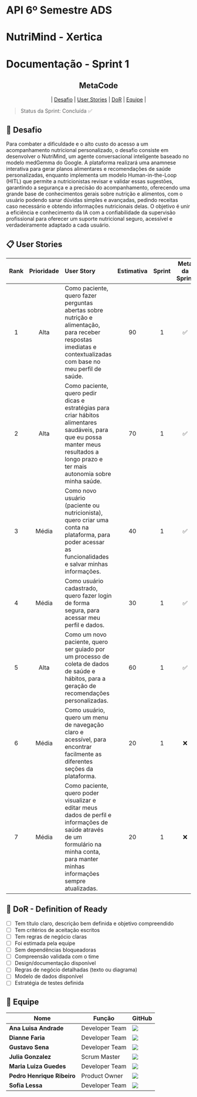 
# API 6º Semestre ADS

# NutriMind - Xertica

# Documentação - Sprint 1

<p align="center">
      <h2 align="center"> MetaCode</h2>
</p>

<p align="center">
  | <a href ="#desafio"> Desafio</a>  |
  <a href ="#us"> User Stories</a>  |   
  <a href ="#dor">DoR</a>  |
  <a href ="#equipe"> Equipe</a> |
</p>

> Status da Sprint: Concluída ✅

## 🏅 Desafio <a id="desafio"></a>

Para combater a dificuldade e o alto custo do acesso a um acompanhamento nutricional personalizado, o desafio consiste em desenvolver o NutriMind, um agente conversacional inteligente baseado no modelo medGemma do Google. A plataforma realizará uma anamnese interativa para gerar planos alimentares e recomendações de saúde personalizadas, enquanto implementa um modelo Human-in-the-Loop (HITL) que permite a nutricionistas revisar e validar essas sugestões, garantindo a segurança e a precisão do acompanhamento, oferecendo uma grande base de conhecimentos gerais sobre nutrição e alimentos, com o usuário podendo sanar dúvidas simples e avançadas, pedindo receitas caso necessário e obtendo informações nutricionais delas. O objetivo é unir a eficiência e conhecimento da IA com a confiabilidade da supervisão profissional para oferecer um suporte nutricional seguro, acessível e verdadeiramente adaptado a cada usuário.

## 📋 User Stories <a id="us"></a>

| Rank | Prioridade | User Story | Estimativa | Sprint | Meta da Sprint |
| :--: | :---: | :--- | :---: | :---: | :---: |
| 1 | Alta | Como paciente, quero fazer perguntas abertas sobre nutrição e alimentação, para receber respostas imediatas e contextualizadas com base no meu perfil de saúde. | 90 | 1 | ✅ |
| 2 | Alta | Como paciente, quero pedir dicas e estratégias para criar hábitos alimentares saudáveis, para que eu possa manter meus resultados a longo prazo e ter mais autonomia sobre minha saúde. | 70 | 1 | ✅ |
| 3 | Média | Como novo usuário (paciente ou nutricionista), quero criar uma conta na plataforma, para poder acessar as funcionalidades e salvar minhas informações. | 40 | 1 | ✅ |
| 4 | Média | Como usuário cadastrado, quero fazer login de forma segura, para acessar meu perfil e dados. | 30 | 1 | ✅ |
| 5 | Alta | Como um novo paciente, quero ser guiado por um processo de coleta de dados de saúde e hábitos, para a geração de recomendações personalizadas. | 60 | 1 | ✅ |
| 6 | Média | Como usuário, quero um menu de navegação claro e acessível, para encontrar facilmente as diferentes seções da plataforma. | 20 | 1 | ❌ |
| 7 | Média | Como paciente, quero poder visualizar e editar meus dados de perfil e informações de saúde através de um formulário na minha conta, para manter minhas informações sempre atualizadas. | 20 | 1 | ❌ |

## 🏅 DoR - Definition of Ready <a id="dor"></a>

- [ ] Tem título claro, descrição bem definida e objetivo compreendido
- [ ] Tem critérios de aceitação escritos
- [ ] Tem regras de negócio claras
- [ ] Foi estimada pela equipe
- [ ] Sem dependências bloqueadoras
- [ ] Compreensão validada com o time
- [ ] Design/documentação disponível
- [ ] Regras de negócio detalhadas (texto ou diagrama)
- [ ] Modelo de dados disponível
- [ ] Estratégia de testes definida

<span id="equipe">
     
## 👥 Equipe

|Nome|Função|GitHub|
| -------- |-------- |-------- |
|**Ana Luisa Andrade**|Developer Team|[![](https://bit.ly/3f9Xo0P)](https://github.com/LuisaAndrade28)|
|**Dianne Faria**|Developer Team| [![](https://bit.ly/3f9Xo0P)](https://github.com/DianneFaria)|
|**Gustavo Sena**|Developer Team|[![](https://bit.ly/3f9Xo0P)](https://github.com/gustavosenamp)|
|**Julia Gonzalez**|Scrum Master|[![](https://bit.ly/3f9Xo0P)](https://github.com/juliagonzalezmoreira)|
|**Maria Luiza Guedes**|Developer Team|[![](https://bit.ly/3f9Xo0P)](https://github.com/mluizaguedes)|
|**Pedro Henrique Ribeiro**|Product Owner|[![](https://bit.ly/3f9Xo0P)](https://github.com/pedrohenribeiro)|
|**Sofia Lessa**|Developer Team|[![](https://bit.ly/3f9Xo0P)](https://github.com/sofialessaa)|